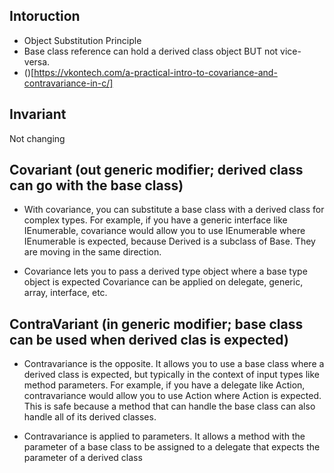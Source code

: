 ## Intoruction

- Object Substitution Principle
- Base class reference can hold a derived class object BUT not vice-versa.
- ()[https://vkontech.com/a-practical-intro-to-covariance-and-contravariance-in-c/]

## Invariant

Not changing

## Covariant (out generic modifier; derived class can go with the base class)

- With covariance, you can substitute a base class with a derived class for complex types. For example, if you have a generic interface like IEnumerable<T>, covariance would allow you to use IEnumerable<Derived> where IEnumerable<Base> is expected, because Derived is a subclass of Base. They are moving in the same direction.

- Covariance lets you to pass a derived type object where a base type object is expected Covariance can be applied on delegate, generic, array, interface, etc.

## ContraVariant (in generic modifier; base class can be used when derived clas is expected)

- Contravariance is the opposite. It allows you to use a base class where a derived class is expected, but typically in the context of input types like method parameters. For example, if you have a delegate like Action<T>, contravariance would allow you to use Action<Base> where Action<Derived> is expected. This is safe because a method that can handle the base class can also handle all of its derived classes.

- Contravariance is applied to parameters. It allows a method with the parameter of a base class to be assigned to a delegate that expects the parameter of a derived class
